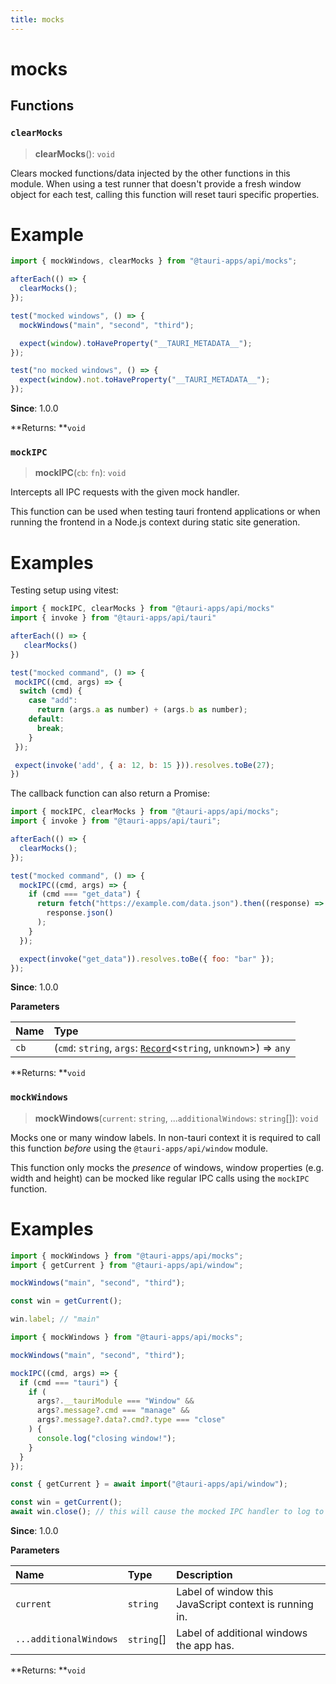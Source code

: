 ```yaml
---
title: mocks
---
```


# mocks

## Functions

### `clearMocks`

> **clearMocks**(): `void`

Clears mocked functions/data injected by the other functions in this module.
When using a test runner that doesn't provide a fresh window object for each test, calling this function will reset tauri specific properties.

# Example

```js
import { mockWindows, clearMocks } from "@tauri-apps/api/mocks";

afterEach(() => {
  clearMocks();
});

test("mocked windows", () => {
  mockWindows("main", "second", "third");

  expect(window).toHaveProperty("__TAURI_METADATA__");
});

test("no mocked windows", () => {
  expect(window).not.toHaveProperty("__TAURI_METADATA__");
});
```

**Since**: 1.0.0

**Returns: **`void`

### `mockIPC`

> **mockIPC**(`cb`: `fn`): `void`

Intercepts all IPC requests with the given mock handler.

This function can be used when testing tauri frontend applications or when running the frontend in a Node.js context during static site generation.

# Examples

Testing setup using vitest:

```js
import { mockIPC, clearMocks } from "@tauri-apps/api/mocks"
import { invoke } from "@tauri-apps/api/tauri"

afterEach(() => {
   clearMocks()
})

test("mocked command", () => {
 mockIPC((cmd, args) => {
  switch (cmd) {
    case "add":
      return (args.a as number) + (args.b as number);
    default:
      break;
    }
 });

 expect(invoke('add', { a: 12, b: 15 })).resolves.toBe(27);
})
```

The callback function can also return a Promise:

```js
import { mockIPC, clearMocks } from "@tauri-apps/api/mocks";
import { invoke } from "@tauri-apps/api/tauri";

afterEach(() => {
  clearMocks();
});

test("mocked command", () => {
  mockIPC((cmd, args) => {
    if (cmd === "get_data") {
      return fetch("https://example.com/data.json").then((response) =>
        response.json()
      );
    }
  });

  expect(invoke("get_data")).resolves.toBe({ foo: "bar" });
});
```

**Since**: 1.0.0

**Parameters**

| Name | Type                                                                                                                                                  |
| :--- | :---------------------------------------------------------------------------------------------------------------------------------------------------- |
| `cb` | (`cmd`: `string`, `args`: [`Record`](https://www.typescriptlang.org/docs/handbook/utility-types.html#recordkeys-type)<`string`, `unknown`\>) => `any` |

**Returns: **`void`

### `mockWindows`

> **mockWindows**(`current`: `string`, ...`additionalWindows`: `string`[]): `void`

Mocks one or many window labels.
In non-tauri context it is required to call this function _before_ using the `@tauri-apps/api/window` module.

This function only mocks the _presence_ of windows,
window properties (e.g. width and height) can be mocked like regular IPC calls using the `mockIPC` function.

# Examples

```js
import { mockWindows } from "@tauri-apps/api/mocks";
import { getCurrent } from "@tauri-apps/api/window";

mockWindows("main", "second", "third");

const win = getCurrent();

win.label; // "main"
```

```js
import { mockWindows } from "@tauri-apps/api/mocks";

mockWindows("main", "second", "third");

mockIPC((cmd, args) => {
  if (cmd === "tauri") {
    if (
      args?.__tauriModule === "Window" &&
      args?.message?.cmd === "manage" &&
      args?.message?.data?.cmd?.type === "close"
    ) {
      console.log("closing window!");
    }
  }
});

const { getCurrent } = await import("@tauri-apps/api/window");

const win = getCurrent();
await win.close(); // this will cause the mocked IPC handler to log to the console.
```

**Since**: 1.0.0

**Parameters**

| Name                   | Type       | Description                                            |
| :--------------------- | :--------- | :----------------------------------------------------- |
| `current`              | `string`   | Label of window this JavaScript context is running in. |
| `...additionalWindows` | `string`[] | Label of additional windows the app has.               |

**Returns: **`void`

